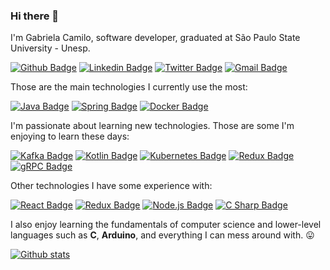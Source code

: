 ### Hi there 👋

I'm Gabriela Camilo, software developer, graduated at São Paulo State University - Unesp.

[![Github Badge](https://img.shields.io/badge/-Github-000?style=flat-square&logo=Github&logoColor=white&link=https://github.com/gabcamilo)](https://github.com/gabcamilo)
[![Linkedin Badge](https://img.shields.io/badge/-LinkedIn-blue?style=flat-square&logo=Linkedin&logoColor=white&link=https://www.linkedin.com/in/gabccamilo/)](https://www.linkedin.com/in/gabccamilo/)
[![Twitter Badge](https://img.shields.io/twitter/url?label=Twitter&style=social&url=https%3A%2F%2Ftwitter.com%2Fgabcamilo)](https://twitter.com/gabcamilo)
[![Gmail Badge](https://img.shields.io/badge/-Gmail-c14438?style=flat-square&logo=Gmail&logoColor=white&link=mailto:gabccamilo.dev@gmail.com)](mailto:gabccamilo.dev@gmail.com)

Those are the main technologies I currently use the most:

 <a href="https://www.java.com/"> ![Java Badge](https://img.shields.io/badge/-Java-black?&style=flat&logo=java&logoColor=007396)<a/>
 <a href="https://spring.io"> ![Spring Badge](https://img.shields.io/badge/-Spring-black?&style=flat&logo=spring&logoColor=6DB33F)<a/>
 <a href="https://www.docker.com/"> ![Docker Badge](https://img.shields.io/badge/-Docker-black?style=flat&logo=docker&logoColor=blue)<a/> 
  
I'm passionate about learning new technologies. Those are some I'm enjoying to learn these days:
   
  <a href="https://kafka.apache.org"> ![Kafka Badge](https://img.shields.io/badge/-Kafka-black?style=flat&logo=apachekafka&logoColor=FFFFFF)<a/>
  <a href="https://kotlinlang.org"> ![Kotlin Badge](https://img.shields.io/badge/-Kotlin-black?style=flat&logo=kotlin&logoColor=0095D5)<a/>
  <a href="https://kubernetes.io"> ![Kubernetes Badge](https://img.shields.io/badge/-Kubernetes-black?style=flat&logo=kubernetes&logoColor=326CE5)<a/>
  <a href="https://micronaut.io"> ![Redux Badge](https://img.shields.io/badge/-Micronaut-black?&style=flat)<a/>
  <a href="https://grpc.io"> ![gRPC Badge](https://img.shields.io/badge/-gRPC-black?&style=flat)<a/>

Other technologies I have some experience with:
    
  <a href="https://reactjs.org/"> ![React Badge](https://img.shields.io/badge/-React-black?&style=flat&logo=react&logoColor=61DAFB)<a/>
  <a href="https://redux.js.org/"> ![Redux Badge](https://img.shields.io/badge/-Redux-black?&style=flat&logo=redux&logoColor=4C35E3)<a/>
  <a href="https://nodejs.org/en/"> ![Node.js Badge](https://img.shields.io/badge/-Node.js-black?style=flat&logo=node.js&logoColor=339933)<a/>
  <a href="https://dotnet.microsoft.com/apps/aspnet/"> ![C Sharp Badge](https://img.shields.io/badge/-ASP.Net-black?style=flat&logo=C-Sharp&logoColor=512bd4)<a/>  
  
    

  
  

I also enjoy learning the fundamentals of computer science and lower-level languages such as **C**, **Arduino**, and everything I can mess around with. :stuck_out_tongue:

[![Github stats](https://github-readme-stats.vercel.app/api?username=gabcamilo&count_private=true&hide=issues&show_icons=true&theme=graywhite&title_color=5f59f7)](https://github.com/gabcamilo)

<!--
**gabcamilo/gabcamilo** is a ✨ _special_ ✨ repository because its `README.md` (this file) appears on your GitHub profile.

Here are some ideas to get you started:

- 🔭 I’m currently working on ...
- 🌱 I’m currently learning ...
- 👯 I’m looking to collaborate on ...
- 🤔 I’m looking for help with ...
- 💬 Ask me about ...
- 📫 How to reach me: ...
- 😄 Pronouns: ...
- ⚡ Fun fact: ...
-->
